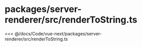 # packages/server-renderer/src/renderToString.ts

<<< @/docs/Code/vue-next/packages/server-renderer/src/renderToString.ts
